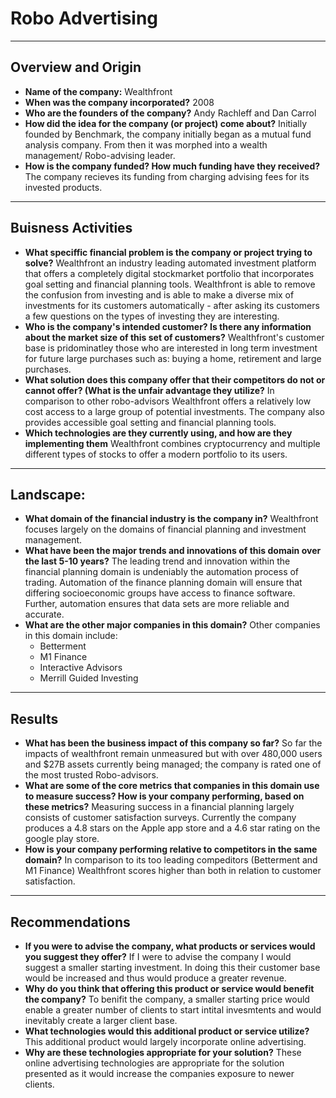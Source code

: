 # Robo Advertising 
---
## Overview and Origin 
* **Name of the company:** Wealthfront 
* **When was the company incorporated?** 2008
* **Who are the founders of the company?** Andy Rachleff and Dan Carrol
* **How did the idea for the company (or project) come about?** Initially founded by Benchmark, the company initially began as a mutual fund analysis company. From then it was morphed into a wealth management/ Robo-advising leader.
* **How is the company funded? How much funding have they received?** The company recieves its funding from charging advising fees for its invested products. 
--- 
## Buisness Activities 
* **What speciffic financial problem is the company or project trying to solve?** Wealthfront an industry leading automated investment platform that offers a completely digital stockmarket portfolio that incorporates goal setting and financial planning tools. Wealthfront is able to remove the confusion from investing and is able to make a diverse mix of investments for its customers automatically - after asking its customers a few questions on the types of investing they are interesting. 
* **Who is the company's intended customer? Is there any information about the market size of this set of customers?** Wealthfront's customer base is pridominatley those who are interested in long term investment for future large purchases such as: buying a home, retirement and large purchases.
* **What solution does this company offer that their competitors do not or cannot offer? (What is the unfair advantage they utilize?** In comparison to other robo-advisors Wealthfront offers a relatively low cost access to a large group of potential investments. The company also provides accessible goal setting  and financial planning tools.
* **Which technologies are they currently using, and how are they implementing them** Wealthfront combines cryptocurrency and multiple different types of stocks to offer a modern portfolio to its users.
---
## Landscape:
* **What domain of the financial industry is the company in?** Wealthfront focuses largely on the domains of financial planning and investment management.
* **What have been the major trends and innovations of this domain over the last 5-10 years?** The leading trend and innovation within the financial planning domain is undeniably the automation process of trading. Automation of the finance planning domain will ensure that differing socioeconomic groups have access to finance software. Further, automation ensures that data sets are more reliable and accurate.
* **What are the other major companies in this domain?** Other companies in this domain include:
   * Betterment
   * M1 Finance 
   * Interactive Advisors 
   * Merrill Guided Investing
---
## Results
* **What has been the business impact of this company so far?** So far the impacts of wealthfront remain unmeasured but with over 480,000 users  and $27B assets currently being managed; the company is rated one of the most trusted Robo-advisors.
* **What are some of the core metrics that companies in this domain use to measure success? How is your company performing, based on these metrics?** Measuring success in a financial planning largely consists of customer satisfaction surveys. Currently the company produces a 4.8 stars on the Apple app store and a 4.6 star rating on the google play store. 
* **How is your company performing relative to competitors in the same domain?** In comparison to its too leading compeditors (Betterment and M1 Finance) Wealthfront scores higher than both in relation to customer satisfaction. 
---
## Recommendations
* **If you were to advise the company, what products or services would you suggest they offer?** If I were to advise the company I would suggest a smaller starting investment. In doing this their customer base would be increased and thus would produce a greater revenue.
* **Why do you think that offering this product or service would benefit the company?** To benifit the company, a smaller starting price would enable a greater number of clients to start intital invesmtents and would inevitably create a larger client base. 
* **What technologies would this additional product or service utilize?** This additional product would largely incorporate online advertising. 
* **Why are these technologies appropriate for your solution?** These online advertising technologies are appropriate for the solution presented as it would increase the companies exposure to newer clients. 

